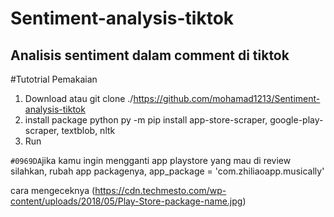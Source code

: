 # Sentiment-analysis-tiktok

## Analisis sentiment dalam comment di tiktok 

#Tutotrial Pemakaian 
1. Download atau git clone ./https://github.com/mohamad1213/Sentiment-analysis-tiktok
2. install package python
   py -m pip install app-store-scraper, google-play-scraper, textblob, nltk
3. Run

`#0969DA`jika kamu ingin mengganti app playstore yang mau di review silahkan, rubah app packagenya, 
app_package = 'com.zhiliaoapp.musically'

cara mengeceknya 
(https://cdn.techmesto.com/wp-content/uploads/2018/05/Play-Store-package-name.jpg)




